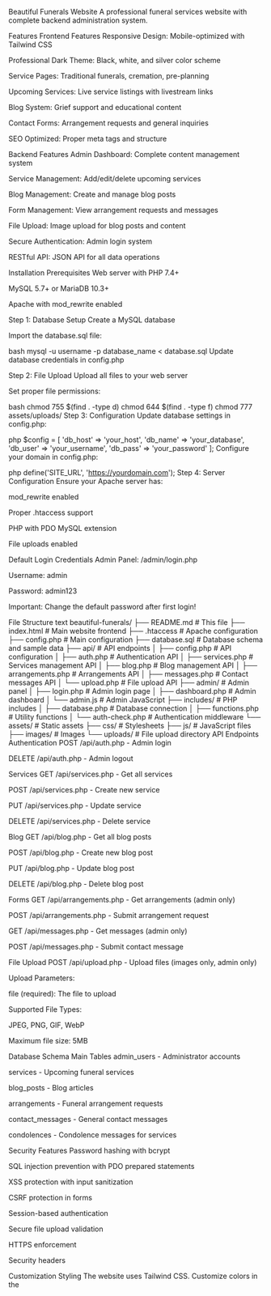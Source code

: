Beautiful Funerals Website
A professional funeral services website with complete backend administration system.

Features
Frontend Features
Responsive Design: Mobile-optimized with Tailwind CSS

Professional Dark Theme: Black, white, and silver color scheme

Service Pages: Traditional funerals, cremation, pre-planning

Upcoming Services: Live service listings with livestream links

Blog System: Grief support and educational content

Contact Forms: Arrangement requests and general inquiries

SEO Optimized: Proper meta tags and structure

Backend Features
Admin Dashboard: Complete content management system

Service Management: Add/edit/delete upcoming services

Blog Management: Create and manage blog posts

Form Management: View arrangement requests and messages

File Upload: Image upload for blog posts and content

Secure Authentication: Admin login system

RESTful API: JSON API for all data operations

Installation
Prerequisites
Web server with PHP 7.4+

MySQL 5.7+ or MariaDB 10.3+

Apache with mod_rewrite enabled

Step 1: Database Setup
Create a MySQL database

Import the database.sql file:

bash
mysql -u username -p database_name < database.sql
Update database credentials in config.php

Step 2: File Upload
Upload all files to your web server

Set proper file permissions:

bash
chmod 755 $(find . -type d)
chmod 644 $(find . -type f)
chmod 777 assets/uploads/
Step 3: Configuration
Update database settings in config.php:

php
$config = [
    'db_host' => 'your_host',
    'db_name' => 'your_database',
    'db_user' => 'your_username',
    'db_pass' => 'your_password'
];
Configure your domain in config.php:

php
define('SITE_URL', 'https://yourdomain.com');
Step 4: Server Configuration
Ensure your Apache server has:

mod_rewrite enabled

Proper .htaccess support

PHP with PDO MySQL extension

File uploads enabled

Default Login Credentials
Admin Panel: /admin/login.php

Username: admin

Password: admin123

Important: Change the default password after first login!

File Structure
text
beautiful-funerals/
├── README.md                 # This file
├── index.html               # Main website frontend
├── .htaccess               # Apache configuration
├── config.php              # Main configuration
├── database.sql            # Database schema and sample data
├── api/                    # API endpoints
│   ├── config.php          # API configuration
│   ├── auth.php            # Authentication API
│   ├── services.php        # Services management API
│   ├── blog.php            # Blog management API
│   ├── arrangements.php    # Arrangements API
│   ├── messages.php        # Contact messages API
│   └── upload.php          # File upload API
├── admin/                  # Admin panel
│   ├── login.php           # Admin login page
│   ├── dashboard.php       # Admin dashboard
│   └── admin.js            # Admin JavaScript
├── includes/               # PHP includes
│   ├── database.php        # Database connection
│   ├── functions.php       # Utility functions
│   └── auth-check.php      # Authentication middleware
└── assets/                 # Static assets
    ├── css/                # Stylesheets
    ├── js/                 # JavaScript files
    ├── images/             # Images
    └── uploads/            # File upload directory
API Endpoints
Authentication
POST /api/auth.php - Admin login

DELETE /api/auth.php - Admin logout

Services
GET /api/services.php - Get all services

POST /api/services.php - Create new service

PUT /api/services.php - Update service

DELETE /api/services.php - Delete service

Blog
GET /api/blog.php - Get all blog posts

POST /api/blog.php - Create new blog post

PUT /api/blog.php - Update blog post

DELETE /api/blog.php - Delete blog post

Forms
GET /api/arrangements.php - Get arrangements (admin only)

POST /api/arrangements.php - Submit arrangement request

GET /api/messages.php - Get messages (admin only)

POST /api/messages.php - Submit contact message

File Upload
POST /api/upload.php - Upload files (images only, admin only)

Upload Parameters:

file (required): The file to upload

Supported File Types:

JPEG, PNG, GIF, WebP

Maximum file size: 5MB

Database Schema
Main Tables
admin_users - Administrator accounts

services - Upcoming funeral services

blog_posts - Blog articles

arrangements - Funeral arrangement requests

contact_messages - General contact messages

condolences - Condolence messages for services

Security Features
Password hashing with bcrypt

SQL injection prevention with PDO prepared statements

XSS protection with input sanitization

CSRF protection in forms

Session-based authentication

Secure file upload validation

HTTPS enforcement

Security headers

Customization
Styling
The website uses Tailwind CSS. Customize colors in the <script> section of index.html:

javascript
tailwind.config = {
    theme: {
        extend: {
            colors: {
                'silver': '#C0C0C0',
                'dark': '#1a1a1a',
            }
        }
    }
}
Content
Update company information in index.html

Modify service packages in the pricing section

Add your own images and content

Maintenance
Regular Tasks
Backup database regularly

Update PHP and dependencies

Monitor error logs

Review and update content

Troubleshooting
500 Internal Server Error

Check file permissions

Verify .htaccess is working

Check PHP error logs

Database Connection Error

Verify credentials in config.php

Check database server is running

Ensure database exists

API Not Working

Ensure mod_rewrite is enabled

Check API file permissions

Verify CORS headers

File Upload Issues

Check assets/uploads/ directory permissions (should be 777)

Verify PHP file upload settings

Check file size and type restrictions

Admin Login Issues

Verify database has default admin user

Check session configuration

Verify password hashing

Support
For technical support or questions:

Check the error logs in your hosting control panel

Verify all file permissions are set correctly

Ensure all database tables were created properly

Check that PHP extensions (PDO, MySQL) are enabled

License
This project is licensed for use by Beautiful Funerals.

Changelog
v1.0.0
Initial release

Complete frontend and backend system

Admin dashboard with file upload

API endpoints

Database structure

Quick Start for CPanel Deployment
Upload Files via File Manager or FTP

Create Database in MySQL Databases

Import SQL via phpMyAdmin

Update Config in config.php

Set Permissions:

Folders: 755

Files: 644

assets/uploads/: 777

Test Website at your domain

Login to Admin at /admin/login.php

The system is now ready for production use!

